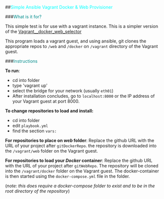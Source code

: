##<span style="color:cyan">Simple Ansible Vagrant Docker & Web Provisioner</span>

###<span style="color:darkcyan">What is it for?</span>

This simple test is for use with a vagrant instance. This is a simpler version
of the [Vagrant__docker_web_selector](https://github.com/twistedgitbox/Vagrant_docker_web_selector.git)

This program loads a vagrant guest, and using ansible, git clones the
appropriate repos to `/web` and `/docker` on `/vagrant` directory of the
Vagrant guest.

###<span style="color:darkcyan">Instructions</span>

**To run**:
- cd into folder
- type 'vagrant up'
- select the bridge for your network (usually `eth01`)
- After installation concludes, go to `localhost:8000` or the IP address of your
  Vagrant guest at port 8000.

**To change repositories to load and install:**
- cd into folder
- edit `playbook.yml`
- find the section `vars:`

**For repositories to place on *web* folder**:
Replace the github URL with the URL of your project after `gitDockerRepo`.
the repository is downloaded into the `/vagrant/web` folder on the Vagrant guest.

**For repositories to load your *Docker* container**:
Replace the github URL with the URL of your project after `gitWebRepo`.
The repository will be cloned into the `/vagrant/docker` folder on the Vagrant guest. The docker-container is then started using the `docker-compose.yml` file in the folder.

(*note: this does require a docker-compose folder to exist and to be in the root
directory of the repository*)







